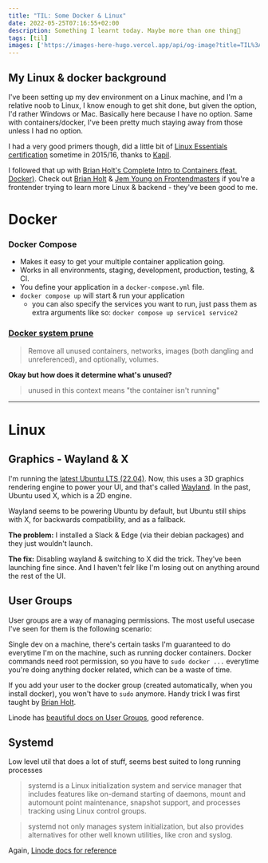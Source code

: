 ```yaml
---
title: "TIL: Some Docker & Linux"
date: 2022-05-25T07:16:55+02:00
description: Something I learnt today. Maybe more than one thing👾
tags: [til]
images: ['https://images-here-hugo.vercel.app/api/og-image?title=TIL%3A%20Some%20Docker%20%26%20Linux']
---
```



## My Linux & docker background
I've been setting up my dev environment on a Linux machine, and I'm a relative noob to Linux, I know enough to get shit done, but given the option, I'd rather Windows or Mac. Basically here because I have no option. Same with containers/docker, I've been pretty much staying away from those unless I had no option.

I had a very good primers though, did a little bit of [Linux Essentials certification](https://learning.lpi.org/en/learning-materials/010-160/) sometime in 2015/16, thanks to [Kapil](https://www.linkedin.com/in/kapil-narotam-848330178/).

I followed that up with [Brian Holt's Complete Intro to Containers (feat. Docker)](https://frontendmasters.com/courses/complete-intro-containers/). Check out [Brian Holt](https://frontendmasters.com/teachers/brian-holt/) & [Jem Young on Frontendmasters](https://frontendmasters.com/courses/fullstack-v2/) if you're a frontender trying to learn more Linux & backend - they've been good to me.

# Docker

### Docker Compose
- Makes it easy to get your multiple container application going.
- Works in all environments, staging, development, production, testing, & CI.
- You define your application in a `docker-compose.yml` file.
- `docker compose up` will start & run your application
  - you can also specify the services you want to run, just pass them as extra arguments like so: `docker compose up service1 service2`

### [Docker system prune](https://docs.docker.com/engine/reference/commandline/system_prune/)
> Remove all unused containers, networks, images (both dangling and unreferenced), and optionally, volumes.

**Okay but how does it determine what's unused?**

> unused in this context means "the container isn't running"

---

# Linux

## Graphics - Wayland & X
I'm running the [latest Ubuntu LTS (22.04)](https://ubuntu.com/download/desktop). Now, this uses a 3D graphics rendering engine to power your UI, and that's called [Wayland](https://wiki.ubuntu.com/Wayland). In the past, Ubuntu used X, which is a 2D engine.

Wayland seems to be powering Ubuntu by default, but Ubuntu still ships with X, for backwards compatibility, and as a fallback.

**The problem:**
I installed a Slack & Edge (via their debian packages) and they just wouldn't launch.

**The fix:**
Disabling wayland & switching to X did the trick. They've been launching fine since. And I haven't felr like I'm losing out on anything around the rest of the UI.


## User Groups
User groups are a way of managing permissions. The most useful usecase I've seen for them is the following scenario:

Single dev on a machine, there's certain tasks I'm guaranteed to do everytime I'm on the machine, such as running docker containers.
Docker commands need root permission, so you have to `sudo docker ...` everytime you're doing anything docker related, which can be a waste of time.

If you add your user to the docker group (created automatically, when you install docker), you won't have to `sudo` anymore. Handy trick I was first taught by [Brian Holt](https://frontendmasters.com/courses/complete-intro-containers/).

Linode has [beautiful docs on User Groups](https://www.linode.com/docs/guides/linux-users-and-groups/), good reference.

## Systemd
Low level util that does a lot of stuff, seems best suited to long running processes

> systemd is a Linux initialization system and service manager that includes features like on-demand starting of daemons, mount and automount point maintenance, snapshot support, and processes tracking using Linux control groups.

> systemd not only manages system initialization, but also provides alternatives for other well known utilities, like cron and syslog.

Again, [Linode docs for reference](https://www.linode.com/docs/guides/what-is-systemd/)